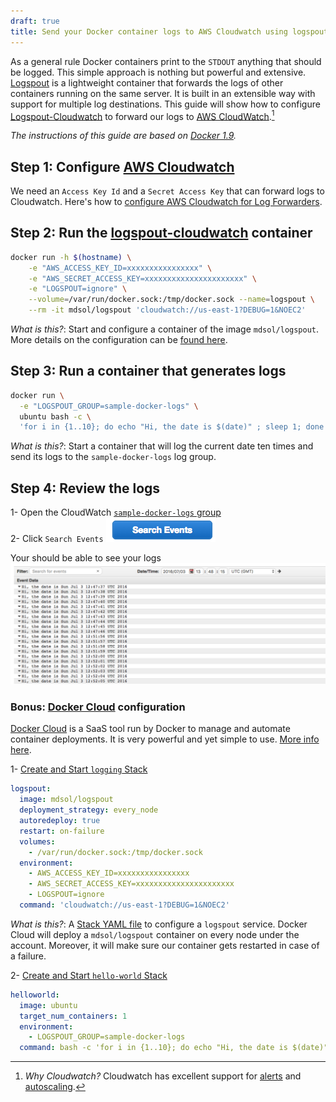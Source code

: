 ```yaml
---
draft: true
title: Send your Docker container logs to AWS Cloudwatch using logspout
---
```


As a general rule Docker containers print to the `STDOUT` anything that should be logged. This simple approach is nothing but powerful and extensive. [Logspout](https://github.com/gliderlabs/logspout) is a lightweight container that forwards the logs of other containers running on the same server. It is built in an extensible way with support for multiple log destinations. This guide will show how to configure [Logspout-Cloudwatch](https://github.com/mdsol/logspout-cloudwatch) to forward our logs to [AWS CloudWatch](https://aws.amazon.com/cloudwatch/).[^why_cloudwatch]  

*The instructions of this guide are based on [Docker 1.9](https://docs.docker.com/v1.9/engine/reference/logging/overview/).*  

## Step 1: Configure [AWS Cloudwatch](https://aws.amazon.com/cloudwatch/)  
We need an `Access Key Id` and a `Secret Access Key` that can forward logs to Cloudwatch. Here's how to [configure AWS Cloudwatch for Log Forwarders](https://www.tddapps.com/2016/07/01/configure-AWS-cloudwatch-for-log-forwarders/).  

## Step 2: Run the [logspout-cloudwatch](https://github.com/mdsol/logspout-cloudwatch) container  

```sh
docker run -h $(hostname) \
    -e "AWS_ACCESS_KEY_ID=xxxxxxxxxxxxxxxx" \
    -e "AWS_SECRET_ACCESS_KEY=xxxxxxxxxxxxxxxxxxxxxx" \
    -e "LOGSPOUT=ignore" \
    --volume=/var/run/docker.sock:/tmp/docker.sock --name=logspout \
    --rm -it mdsol/logspout 'cloudwatch://us-east-1?DEBUG=1&NOEC2'
```

*What is this?*: Start and configure a container of the image `mdsol/logspout`. More details on the configuration can be [found here](https://github.com/mdsol/logspout-cloudwatch).  

## Step 3: Run a container that generates logs  

```sh
docker run \
  -e "LOGSPOUT_GROUP=sample-docker-logs" \
  ubuntu bash -c \
  'for i in {1..10}; do echo "Hi, the date is $(date)" ; sleep 1; done'
```

*What is this?*: Start a container that will log the current date ten times and send its logs to the `sample-docker-logs` log group.  

## Step 4: Review the logs  

1- Open the CloudWatch [`sample-docker-logs` group](https://console.aws.amazon.com/cloudwatch/home?#logStream:group=sample-docker-logs)  
2- Click `Search Events` ![Search Events](/images/aws-docker-logs/search-events.png)  

Your should be able to see your logs  
![Container logs](/images/aws-docker-logs/logs-uploaded.png)  

### Bonus: [Docker Cloud](https://cloud.docker.com/) configuration  
[Docker Cloud](https://cloud.docker.com/) is a SaaS tool run by Docker to manage and automate container deployments. It is very powerful and yet simple to use. [More info here](https://www.docker.com/products/docker-cloud).  

1- [Create and Start `logging` Stack](https://cloud.docker.com/_/stack/wizard)  

```yml
logspout:
  image: mdsol/logspout
  deployment_strategy: every_node
  autoredeploy: true
  restart: on-failure
  volumes:
    - /var/run/docker.sock:/tmp/docker.sock
  environment:
    - AWS_ACCESS_KEY_ID=xxxxxxxxxxxxxxxx
    - AWS_SECRET_ACCESS_KEY=xxxxxxxxxxxxxxxxxxxxxx
    - LOGSPOUT=ignore
  command: 'cloudwatch://us-east-1?DEBUG=1&NOEC2'
```

*What is this?*: A [Stack YAML file](https://support.tutum.co/support/solutions/articles/5000583471-stack-yaml-reference) to configure a `logspout` service. Docker Cloud will deploy a `mdsol/logspout` container on every node under the account. Moreover, it will make sure our container gets restarted in case of a failure.  

2- [Create and Start `hello-world` Stack](https://cloud.docker.com/_/stack/wizard)

```yml
helloworld:
  image: ubuntu
  target_num_containers: 1
  environment:
    - LOGSPOUT_GROUP=sample-docker-logs
  command: bash -c 'for i in {1..10}; do echo "Hi, the date is $(date)" ; sleep 1; done'
```

[^why_cloudwatch]: *Why Cloudwatch?* Cloudwatch has excellent support for [alerts](https://blog.opsgenie.com/2014/08/how-to-use-cloudwatch-to-generate-alerts-from-logs) and [autoscaling](http://techblog.netflix.com/2012/01/auto-scaling-in-amazon-cloud.html).  

